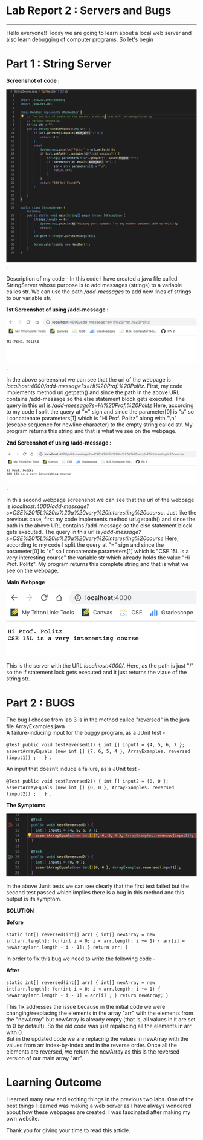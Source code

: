 # Lab Report 2 : Servers and Bugs
---
Hello everyone!!
Today we are going to learn about a local web server and also learn debugging of computer programs. So let's begin 


# Part 1 : String Server

**Screenshot of code :**

![Image](Code.png). 


Description of my code - In this code I have created a java file called StringServer whose purpose is to add messages (strings) to a variable calles str. We can use the path */add-messages* to add new lines of strings to our variable str.

**1st Screenshot of using /add-message :**

![Image](First_text.png). 


In the above screenshot we can see that the url of the webpage is *localhost:4000/add-message?s=Hi%20Prof.%20Politz*. First, my code implements method  url.getpath() and since the path in the above URL contains /add-message so the else statement block gets executed. The query in this url is */add-message?s=Hi%20Prof.%20Politz* Here, according to my code I split the query at "=" sign and since the parameter[0] is "s" so I concatenate parameters[1] which is "Hi Prof. Politz" along with "\n" (escape sequence for newline character) to the empty string called str. My program returns this string and that is what we see on the webpage.  


**2nd Screenshot of using /add-message :**

![Image](Second_text.png). 


In this second webpage screenshot we can see that the url of the webpage is *localhost:4000/add-message?s=CSE%2015L%20is%20a%20very%20interesting%20course*. Just like the previous case, first my code implements method url.getpath() and since the path in the above URL contains /add-message so the else statement block gets executed. The query in this url is */add-message?s=CSE%2015L%20is%20a%20very%20interesting%20course* Here, according to my code I split the query at "=" sign and since the parameter[0] is "s" so I concatenate parameters[1] which is "CSE 15L is a very interesting course" the variable str which already holds the value "Hi Prof. Politz". My program returns this complete string and that is what we see on the webpage.

**Main Webpage**

![Image](Final_text.png)

This is the server with the URL *localhost:4000/*. Here, as the path is just "/" so the if statement lock gets executed and it just returns the vlaue of the string str.

# Part 2 : BUGS

The bug I choose from lab 3 is in the method called "reversed" in the java file ArrayExamples.java  
A failure-inducing input for the buggy program, as a JUnit test - 


`@Test
public void testReversed1() {
    int [] input1 = {4, 5, 6, 7 };  
    assertArrayEquals (new int [] {7, 6, 5, 4 }, ArrayExamples. reversed (input1)) ;  
} `. 

An input that doesn’t induce a failure, as a JUnit test -  

`@Test
public void testReversed2() {
    int [] input2 = {0, 0 };  
    assertArrayEquals (new int [] {0, 0 }, ArrayExamples. reversed (input2)) ;  
} `. 

**The Symptoms**

![Image](junit_fail.png)

In the above Junit tests we can see clearly that the first test failed but the second test passed which implies there is a bug in this method and this output is its symptom.

**SOLUTION**

**Before** 

`static int[] reversed(int[] arr) {
    int[] newArray = new int[arr.length];
    for(int i = 0; i < arr.length; i += 1) {
      arr[i] = newArray[arr.length - i - 1];
    }
    return arr;
 }`

In order to fix this bug we need to write the following code -  

**After**

`static int[] reversed(int[] arr) {
    int[] newArray = new int[arr.length];
    for(int i = 0; i < arr.length; i += 1) {
      newArray[arr.length - i - 1] = arr[i] ;
    }
    return newArray;
 }`
 
This fix addresses the issue because in the initial code we were changing/reeplacing the elements in the array "arr" with the elements from the "newArray" but newArray is already empty (that is, all values in it are set to 0 by default). So the old code was just repalacing all the elements in arr with 0.  
But in the updated code we are replacing the values in newArray with the values from arr index-by-index and in the reverse order. Once all the elements are reversed, we return the newArray as this is the reversed version of our main array "arr".

# Learning Outcome

I learned many new and exciting things in the previous two labs. One of the best things I learned was making a web server as I have always wondered about how these webpages are created. I was fascinated after making my own website. 

Thank you for giving your time to read this article.





  


